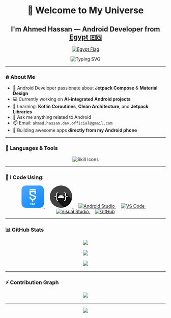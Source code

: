<h1 align="center">🚀 Welcome to My Universe</h1>
<h2 align="center">I'm Ahmed Hassan — Android Developer from <a href="https://en.wikipedia.org/wiki/Egypt" target="_blank">Egypt 🇪🇬</a></h2>

<p align="center">
  <a href="https://en.wikipedia.org/wiki/Egypt" target="_blank">
    <img src="https://flagcdn.com/w320/eg.png" alt="Egypt Flag" width="90" height="90"/>
  </a>
</p>

<p align="center">
  <img src="https://readme-typing-svg.demolab.com?font=Fira+Code&size=24&duration=3000&pause=1000&color=8A2BE2&center=true&vCenter=true&width=600&lines=Android+Jetpack+Compose+Lover;Kotlin+Jetpack+Fanatic;UI%2FUX+%26+Performance+Focused;Sketchware+%2B+AndroidIDE+Contributor;Building+apps+on+phone+daily+%F0%9F%9A%80" alt="Typing SVG" />
</p>

---

### 🔥 About Me
- 🎯 Android Developer passionate about **Jetpack Compose** & **Material Design**
- 💻 Currently working on **AI-integrated Android projects**
- 🌱 Learning: **Kotlin Coroutines**, **Clean Architecture**, and **Jetpack Libraries**
- 💬 Ask me anything related to Android
- 📫 Email: `ahmed.hassan.dev.official@gmail.com`
- 🔧 Building awesome apps **directly from my Android phone**

---

### 🧰 Languages & Tools
<p align="center">
  <img src="https://skillicons.dev/icons?i=androidstudio,gradle,java,kotlin,firebase,html,css,js,python,git,github,linux,kali,bash,vscode,visualstudio,discord&perline=17&theme=dark" alt="Skill Icons"/>
</p>

---

### 📱 I Code Using:
<p align="center">
  <!-- Sketchware Pro -->
  <a href="https://github.com/Sketchware-Pro/Sketchware-Pro" target="_blank">
    <img src="https://github.com/Sketchware-Pro/Sketchware-Pro/blob/main/assets/Sketchware-Pro.png?raw=true" width="70" title="Sketchware Pro"/>
  </a>
  &nbsp;&nbsp;&nbsp;
  
  <!-- Android IDE -->
  <a href="https://github.com/AndroidIDEOfficial/AndroidIDE" target="_blank">
    <img src="https://github.com/AndroidIDEOfficial/AndroidIDE/blob/dev/images/icon.png?raw=true" width="70" title="Android IDE"/>
  </a>
  &nbsp;&nbsp;&nbsp;

  <!-- Android Studio -->
  <a href="https://developer.android.com/studio" target="_blank">
    <img src="https://cdn.jsdelivr.net/gh/devicons/devicon/icons/androidstudio/androidstudio-original.svg" width="70" title="Android Studio"/>
  </a>
  &nbsp;&nbsp;&nbsp;

  <!-- Visual Studio Code -->
  <a href="https://code.visualstudio.com/" target="_blank">
    <img src="https://cdn.jsdelivr.net/gh/devicons/devicon/icons/vscode/vscode-original.svg" width="70" title="VS Code"/>
  </a>
  &nbsp;&nbsp;&nbsp;

  <!-- Visual Studio -->
  <a href="https://visualstudio.microsoft.com/" target="_blank">
    <img src="https://cdn.jsdelivr.net/gh/devicons/devicon/icons/visualstudio/visualstudio-plain.svg" width="70" title="Visual Studio"/>
  </a>
  &nbsp;&nbsp;&nbsp;

  <!-- GitHub -->
  <a href="https://github.com/" target="_blank">
    <img src="https://cdn.jsdelivr.net/gh/devicons/devicon/icons/github/github-original.svg" width="70" title="GitHub"/>
  </a>
</p>

---

### 📊 GitHub Stats
<p align="center">
  <img src="https://github-readme-stats.vercel.app/api?username=ahmed-hassan-coder-x&show_icons=true&theme=tokyonight&hide_border=true&border_radius=12"/>
</p>

<p align="center">
  <img src="https://github-readme-streak-stats.herokuapp.com?user=ahmed-hassan-coder-x&theme=tokyonight&hide_border=true"/>
</p>

<p align="center">
  <img src="https://github-profile-summary-cards.vercel.app/api/cards/profile-details?username=ahmed-hassan-coder-x&theme=tokyonight"/>
</p>

---

### ⚡ Contribution Graph
<p align="center">
  <img src="https://github-readme-activity-graph.vercel.app/graph?username=ahmed-hassan-coder-x&theme=tokyo-night&hide_border=true"/>
</p>

---

<p align="center">
  <img src="https://komarev.com/ghpvc/?username=ahmed-hassan-coder-x&label=Profile+Views&color=blueviolet&style=flat"/>
</p>
